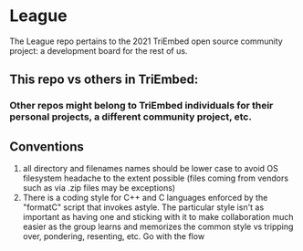 # League
The League repo pertains to the 2021 TriEmbed open source community project: a development board for the rest of us.
## This repo vs others in TriEmbed:
### Other repos might belong to TriEmbed individuals for their personal projects, a different community project, etc.
## Conventions
1. all directory and filenames names should be lower case to avoid OS filesystem headache to the extent possible (files coming from vendors such as via .zip files may be exceptions)
2. There is a coding style for C++ and C languages enforced by the "formatC" script that invokes astyle. The particular style isn't as important as having one and sticking with it to make collaboration much easier as the group learns and memorizes the common style vs tripping over, pondering, resenting, etc. Go with the flow
